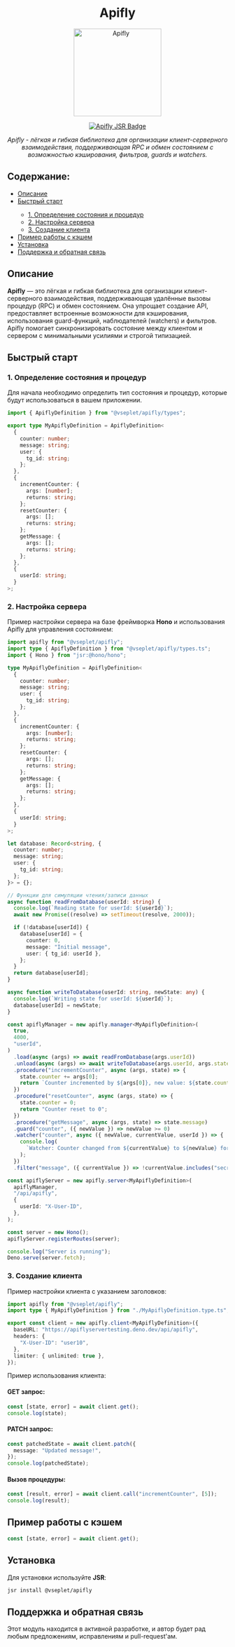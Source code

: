<h1 align="center">Apifly</h1>

<p align="center">
  <img src="https://artpani.sirv.com/Images/projects/apifly/apifly.webp" alt="Apifly" style="width: 200px;"/>
</p>

<p align="center">
  <a href="https://jsr.io/@vseplet/apifly" target="_blank">
    <img src="https://jsr.io/badges/@vseplet/apifly" alt="Apifly JSR Badge" />
  </a>
</p>

<div align="center">
  <i>Apifly - лёгкая и гибкая библиотека для организации клиент-серверного взаимодействия, поддерживающая RPC и обмен состоянием с возможностью кэширования, фильтров, guards и watchers.</i>
</div>

<h2>Содержание:</h2>
<ul>
  <li><a href="#описание">Описание</a></li>
  <li><a href="#быстрый-старт">Быстрый старт</a></li>
  <ul>
    <li><a href="#1-определение-состояния-и-процедур">1. Определение состояния и процедур</a></li>
    <li><a href="#2-настройка-сервера">2. Настройка сервера</a></li>
    <li><a href="#3-создание-клиента">3. Создание клиента</a></li>
  </ul>
  <li><a href="#пример-работы-с-кэшем">Пример работы с кэшем</a></li>
  <li><a href="#установка">Установка</a></li>
  <li><a href="#поддержка-и-обратная-связь">Поддержка и обратная связь</a></li>
</ul>

<h2 id="описание">Описание</h2>
<p><strong>Apifly</strong> — это лёгкая и гибкая библиотека для организации клиент-серверного взаимодействия, поддерживающая удалённые вызовы процедур (RPC) и обмен состоянием. Она упрощает создание API, предоставляет встроенные возможности для кэширования, использования guard-функций, наблюдателей (watchers) и фильтров. Apifly помогает синхронизировать состояние между клиентом и сервером с минимальными усилиями и строгой типизацией.</p>

<h2 id="быстрый-старт">Быстрый старт</h2>

<h3 id="1-определение-состояния-и-процедур">1. Определение состояния и процедур</h3>
<p>Для начала необходимо определить тип состояния и процедур, которые будут использоваться в вашем приложении.</p>

```ts
import { ApiflyDefinition } from "@vseplet/apifly/types";

export type MyApiflyDefinition = ApiflyDefinition<
  {
    counter: number;
    message: string;
    user: {
      tg_id: string;
    };
  },
  {
    incrementCounter: {
      args: [number];
      returns: string;
    };
    resetCounter: {
      args: [];
      returns: string;
    };
    getMessage: {
      args: [];
      returns: string;
    };
  },
  {
    userId: string;
  }
>;
```

<h3 id="2-настройка-сервера">2. Настройка сервера</h3>
<p>Пример настройки сервера на базе фреймворка <strong>Hono</strong> и использования Apifly для управления состоянием:</p>

```ts
import apifly from "@vseplet/apifly";
import type { ApiflyDefinition } from "@vseplet/apifly/types.ts";
import { Hono } from "jsr:@hono/hono";

type MyApiflyDefinition = ApiflyDefinition<
  {
    counter: number;
    message: string;
    user: {
      tg_id: string;
    };
  },
  {
    incrementCounter: {
      args: [number];
      returns: string;
    };
    resetCounter: {
      args: [];
      returns: string;
    };
    getMessage: {
      args: [];
      returns: string;
    };
  },
  {
    userId: string;
  }
>;

let database: Record<string, {
  counter: number;
  message: string;
  user: {
    tg_id: string;
  };
}> = {};

// Функции для симуляции чтения/записи данных
async function readFromDatabase(userId: string) {
  console.log(`Reading state for userId: ${userId}`);
  await new Promise((resolve) => setTimeout(resolve, 2000));

  if (!database[userId]) {
    database[userId] = {
      counter: 0,
      message: "Initial message",
      user: { tg_id: userId },
    };
  }
  return database[userId];
}

async function writeToDatabase(userId: string, newState: any) {
  console.log(`Writing state for userId: ${userId}`);
  database[userId] = newState;
}

const apiflyManager = new apifly.manager<MyApiflyDefinition>(
  true,
  4000,
  "userId",
)
  .load(async (args) => await readFromDatabase(args.userId))
  .unload(async (args) => await writeToDatabase(args.userId, args.state))
  .procedure("incrementCounter", async (args, state) => {
    state.counter += args[0];
    return `Counter incremented by ${args[0]}, new value: ${state.counter}`;
  })
  .procedure("resetCounter", async (args, state) => {
    state.counter = 0;
    return "Counter reset to 0";
  })
  .procedure("getMessage", async (args, state) => state.message)
  .guard("counter", ({ newValue }) => newValue >= 0)
  .watcher("counter", async ({ newValue, currentValue, userId }) => {
    console.log(
      `Watcher: Counter changed from ${currentValue} to ${newValue} for user ${userId}`,
    );
  })
  .filter("message", ({ currentValue }) => !currentValue.includes("secret"));

const apiflyServer = new apifly.server<MyApiflyDefinition>(
  apiflyManager,
  "/api/apifly",
  {
    userId: "X-User-ID",
  },
);

const server = new Hono();
apiflyServer.registerRoutes(server);

console.log("Server is running");
Deno.serve(server.fetch);
```

<h3 id="3-создание-клиента">3. Создание клиента</h3>
<p>Пример настройки клиента с указанием заголовков:</p>

```ts
import apifly from "@vseplet/apifly";
import type { MyApiflyDefinition } from "./MyApiflyDefinition.type.ts";

export const client = new apifly.client<MyApiflyDefinition>({
  baseURL: "https://apiflyservertesting.deno.dev/api/apifly",
  headers: {
    "X-User-ID": "user10",
  },
  limiter: { unlimited: true },
});
```

<p>Пример использования клиента:</p>

<h4>GET запрос:</h4>

```ts
const [state, error] = await client.get();
console.log(state);
```

<h4>PATCH запрос:</h4>

```ts
const patchedState = await client.patch({
  message: "Updated message!",
});
console.log(patchedState);
```

<h4>Вызов процедуры:</h4>

```ts
const [result, error] = await client.call("incrementCounter", [5]);
console.log(result);
```

<h2 id="пример-работы-с-кэшем">Пример работы с кэшем</h2>

```ts
const [state, error] = await client.get();
```

<h2 id="установка">Установка</h2>
<p>Для установки используйте <strong>JSR</strong>:</p>

```sh
jsr install @vseplet/apifly
```

<h2 id="поддержка-и-обратная-связь">Поддержка и обратная связь</h2>
<p>Этот модуль находится в активной разработке, и автор будет рад любым предложениям, исправлениям и pull-request'ам.</p>
